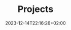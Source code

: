 ---
title: "Projects"
date: 2023-12-14T22:16:26+02:00
draft: false

theme_version: '2.8.2'
cascade:
  featured_image: '/backround.png'
---